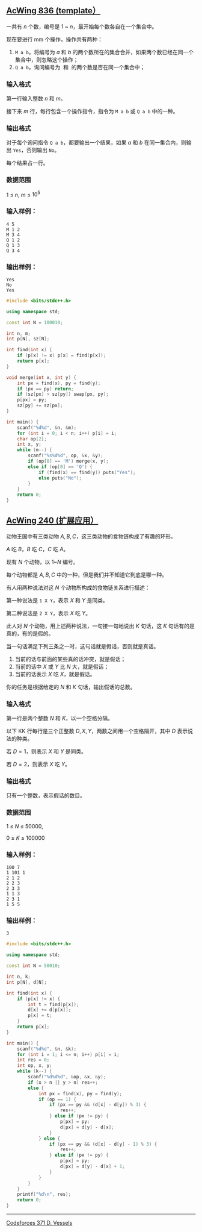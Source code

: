 ## [AcWing 836 (template）](https://www.acwing.com/problem/content/838/)

一共有 $n$ 个数，编号是 $1$ ~ $n$，最开始每个数各自在一个集合中。

现在要进行 mm 个操作，操作共有两种：

1. `M a b`，将编号为 $a$ 和 $b$ 的两个数所在的集合合并，如果两个数已经在同一个集合中，则忽略这个操作；
2. `Q a b`，询问编号为  和  的两个数是否在同一个集合中；

### **输入格式**

第一行输入整数 $n$ 和 $m$。

接下来 $m$ 行，每行包含一个操作指令，指令为 `M a b` 或 `Q a b` 中的一种。

### **输出格式**

对于每个询问指令 `Q a b`，都要输出一个结果，如果 $a$ 和 $b$ 在同一集合内，则输出 `Yes`，否则输出 `No`。

每个结果占一行。

### **数据范围**

$1$ ≤ $n$, $m$ ≤ $10^5$

### **输入样例：**

```
4 5
M 1 2
M 3 4
Q 1 2
Q 1 3
Q 3 4
```

### **输出样例：**

```
Yes
No
Yes
```

```cpp
#include <bits/stdc++.h>

using namespace std;

const int N = 100010;

int n, m;
int p[N], sz[N];

int find(int x) {
    if (p[x] != x) p[x] = find(p[x]);
    return p[x];
}

void merge(int x, int y) {
    int px = find(x), py = find(y);
    if (px == py) return;
    if (sz[px] > sz[py]) swap(px, py);
    p[px] = py;
    sz[py] += sz[px];
}

int main() {
    scanf("%d%d", &n, &m);
    for (int i = 0; i < n; i++) p[i] = i;
    char op[2];
    int x, y;
    while (m--) {
        scanf("%s%d%d", op, &x, &y);
        if (op[0] == 'M') merge(x, y);
        else if (op[0] == 'Q') {
            if (find(x) == find(y)) puts("Yes");
            else puts("No");
        }
    }
    return 0;
}
```

## [AcWing 240 (扩展应用）](https://www.acwing.com/problem/content/description/242/)

动物王国中有三类动物 $A,B,C$，这三类动物的食物链构成了有趣的环形。

$A$ 吃 $B$，$B$ 吃 $C$，$C$ 吃 $A$。

现有 $N$ 个动物，以 $1$~$N$ 编号。

每个动物都是 $A,B,C$ 中的一种，但是我们并不知道它到底是哪一种。

有人用两种说法对这 $N$ 个动物所构成的食物链关系进行描述：

第一种说法是 `1 X Y`，表示 $X$ 和 $Y$ 是同类。

第二种说法是 `2 X Y`，表示 $X$ 吃 $Y$。

此人对 $N$ 个动物，用上述两种说法，一句接一句地说出 $K$ 句话，这 $K$ 句话有的是真的，有的是假的。

当一句话满足下列三条之一时，这句话就是假话，否则就是真话。

1. 当前的话与前面的某些真的话冲突，就是假话；
2. 当前的话中 $X$ 或 $Y$ 比 $N$ 大，就是假话；
3. 当前的话表示 $X$ 吃 $X$，就是假话。

你的任务是根据给定的 $N$ 和 $K$ 句话，输出假话的总数。

### **输入格式**

第一行是两个整数 $N$ 和 $K$，以一个空格分隔。

以下 KK 行每行是三个正整数 $D,X,Y$，两数之间用一个空格隔开，其中 $D$ 表示说法的种类。

若 $D=1$，则表示 $X$ 和 $Y$ 是同类。

若 $D=2$，则表示 $X$ 吃 $Y$。

### **输出格式**

只有一个整数，表示假话的数目。

### **数据范围**

1 ≤ $N$ ≤ 50000,

0 ≤ $K$ ≤ 100000

### **输入样例：**

```
100 7
1 101 1
2 1 2
2 2 3
2 3 3
1 1 3
2 3 1
1 5 5
```

### **输出样例：**

```
3
```

```cpp
#include <bits/stdc++.h>

using namespace std;

const int N = 50010;

int n, k;
int p[N], d[N];

int find(int x) {
    if (p[x] != x) {
        int t = find(p[x]);
        d[x] += d[p[x]];
        p[x] = t;
    }
    return p[x];
}

int main() {
    scanf("%d%d", &n, &k);
    for (int i = 1; i <= n; i++) p[i] = i;
    int res = 0;
    int op, x, y;
    while (k--) {
        scanf("%d%d%d", &op, &x, &y);
        if (x > n || y > n) res++;
        else {
            int px = find(x), py = find(y);
            if (op == 1) {
                if (px == py && (d[x] - d[y]) % 3) {
                    res++;
                } else if (px != py) {
                    p[px] = py;
                    d[px] = d[y] - d[x];
                }
            } else {
                if (px == py && (d[x] - d[y] - 1) % 3) {
                    res++;
                } else if (px != py) {
                    p[px] = py;
                    d[px] = d[y] - d[x] + 1;
                }
            }
        }
    }
    printf("%d\n", res);
    return 0;
}
```

---

[Codeforces 371 D. Vessels](https://codeforces.com/contest/371/problem/D)

